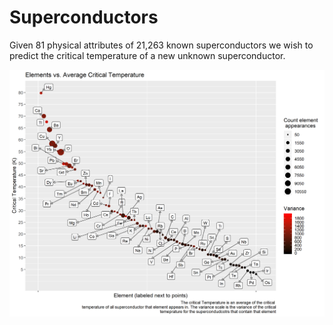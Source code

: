 # Superconductors
Given 81 physical attributes of 21,263 known superconductors we wish to predict the critical temperature of a new unknown superconductor.

<img src="/images/gg_ave_crit_var_elements3.png" width = "800"/>
